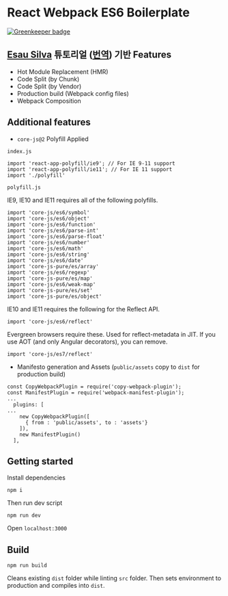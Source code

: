# React Webpack ES6 Boilerplate

[![Greenkeeper badge](https://badges.greenkeeper.io/eunchurn/webpack-react-ES6-boilerplate.svg)](https://greenkeeper.io/)

## [Esau Silva](https://medium.freecodecamp.org/learn-webpack-for-react-a36d4cac5060) 튜토리얼 ([번역](https://sujinlee.me/webpack-react-tutorial/)) 기반 Features
- Hot Module Replacement (HMR)
- Code Split (by Chunk)
- Code Split (by Vendor)
- Production build (Webpack config files)
- Webpack Composition

## Additional features
- `core-js@2` Polyfill Applied

`index.js`
```
import 'react-app-polyfill/ie9'; // For IE 9-11 support
import 'react-app-polyfill/ie11'; // For IE 11 support
import './polyfill'
```

`polyfill.js`

IE9, IE10 and IE11 requires all of the following polyfills.
```
import 'core-js/es6/symbol'
import 'core-js/es6/object'
import 'core-js/es6/function'
import 'core-js/es6/parse-int'
import 'core-js/es6/parse-float'
import 'core-js/es6/number'
import 'core-js/es6/math'
import 'core-js/es6/string'
import 'core-js/es6/date'
import 'core-js-pure/es/array'
import 'core-js/es6/regexp'
import 'core-js-pure/es/map'
import 'core-js/es6/weak-map'
import 'core-js-pure/es/set'
import 'core-js-pure/es/object'
```
IE10 and IE11 requires the following for the Reflect API.
```
import 'core-js/es6/reflect'
```
Evergreen browsers require these. Used for reflect-metadata in JIT. If you use AOT (and only Angular decorators), you can remove.
```
import 'core-js/es7/reflect'
```
- Manifesto generation and Assets (`public/assets` copy to `dist` for production build)
```
const CopyWebpackPlugin = require('copy-webpack-plugin');
const ManifestPlugin = require('webpack-manifest-plugin');
...
  plugins: [
...
    new CopyWebpackPlugin([
      { from : 'public/assets', to : 'assets'}
    ]),
    new ManifestPlugin()
  ],
```

## Getting started
Install dependencies
```
npm i
```
Then run dev script
```
npm run dev
```
Open `localhost:3000`
## Build
```
npm run build
```
Cleans existing `dist` folder while linting `src` folder. Then sets environment to production and compiles into `dist`.

